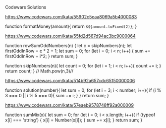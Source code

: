 Codewars Solutions

https://www.codewars.com/kata/55902c5eaa8069a5b4000083

function formatMoney(amount){
return `$${amount.toFixed(2)}`;
}

https://www.codewars.com/kata/55fd2d567d94ac3bc9000064

function rowSumOddNumbers(n) {
  let c = skipNumbers(n);
  let firstOddInRow = c * 2 + 1;
  let sum = 0;
  for (let i = 0; i < n; i++) {
  sum += firstOddInRow + i*2;
  }
  return sum;
}

function skipNumbers(n){
  let count = 0;
  for (let i = 1; i < n; i++){
    count += i;
  }
  return count;
}
// Math.pow(n,3)//


https://www.codewars.com/kata/514b92a657cdc65150000006

function solution(number){
  let sum = 0;
  for (let i = 3; i < number; i++){
  if (i % 3 === 0 || i % 5 === 0){
      sum += i;
  }
  }
  return sum;
}

https://www.codewars.com/kata/57eaeb9578748ff92a000009

function sumMix(x){
let sum = 0;
  for (let i = 0; i < x.length; i++){
    if (typeof x[i] === 'string') {
    x[i] = Number(x[i]);
    }
  sum += x[i];
  }
return sum;
}